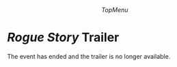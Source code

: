 <style>
  .markdown-body h1 {
    margin-bottom: 1rem;
  }
</style>

$$TopMenu$$

# *Rogue Story* Trailer

The event has ended and the trailer is no longer available.
